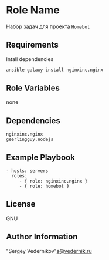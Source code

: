 Role Name
=========

Набор задач для проекта `Homebot`

Requirements
------------

Intall dependencies
```sh
ansible-galaxy install nginxinc.nginx
```

Role Variables
--------------

none

Dependencies
------------

	nginxinc.nginx
    geerlingguy.nodejs



Example Playbook
----------------

    - hosts: servers
      roles:
         - { role: nginxinc.nginx }
         - { role: homebot }

License
-------

GNU

Author Information
------------------

"Sergey Vedernikov"<s@vedernik.ru>